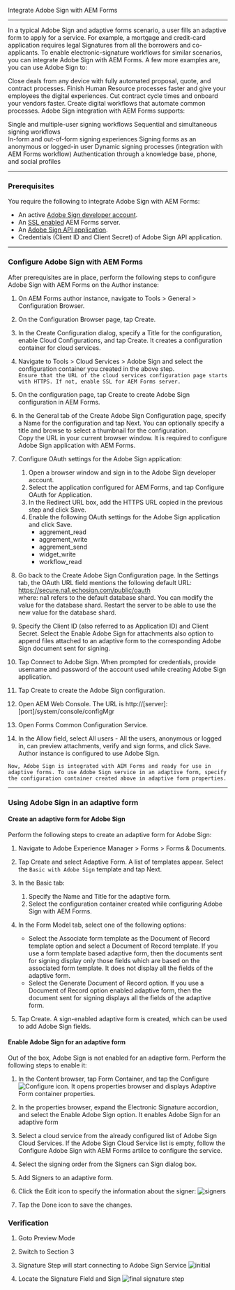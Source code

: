 Integrate Adobe Sign with AEM Forms
***

In a typical Adobe Sign and adaptive forms scenario, a user fills an adaptive form to apply for a service. For example, a mortgage and credit-card application requires legal Signatures from all the borrowers and co-applicants. To enable electronic-signature workflows for similar scenarios, you can integrate Adobe Sign with AEM Forms. A few more examples are, you can use Adobe Sign to:

Close deals from any device with fully automated proposal, quote, and contract processes.
Finish Human Resource processes faster and give your employees the digital experiences.
Cut contract cycle times and onboard your vendors faster. 
Create digital workflows that automate common processes.
Adobe Sign integration with AEM Forms supports:

Single and multiple-user signing workflows
Sequential and simultaneous signing workflows  
In-form and out-of-form signing experiences
Signing forms as an anonymous or logged-in user
Dynamic signing processes (integration with AEM Forms workflow)
Authentication through a knowledge base, phone, and social profiles

***

### Prerequisites

You require the following to integrate Adobe Sign with AEM Forms:

* An active [Adobe Sign developer account](https://acrobat.adobe.com/us/en/why-adobe/developer-form.html).
* An [SSL enabled](https://helpx.adobe.com/experience-manager/kt/platform-repository/using/ssl-wizard-technical-video-use.html) AEM Forms server.
* An [Adobe Sign API application](https://www.adobe.io/apis/documentcloud/sign/docs.html#!adobeio/adobeio-documentation/master/sign/gstarted/create_app.md).
* Credentials (Client ID and Client Secret) of Adobe Sign API application.

***

### Configure Adobe Sign with AEM Forms

After prerequisites are in place, perform the following steps to configure Adobe Sign with AEM Forms on the Author instance:

1. On AEM Forms author instance, navigate to Tools  > General > Configuration Browser.

2. On the Configuration Browser page, tap Create.

3. In the Create Configuration dialog, specify a Title for the configuration, enable Cloud Configurations, and tap Create. It creates a configuration container for cloud services.

4. Navigate to Tools  > Cloud Services > Adobe Sign and select the configuration container you created in the above step. <br>
``` Ensure that the URL of the cloud services configuration page starts with HTTPS. If not, enable SSL for AEM Forms server. ```

5. On the configuration page, tap Create to create Adobe Sign configuration in AEM Forms.

6. In the General tab of the Create Adobe Sign Configuration page, specify a Name for the configuration and tap Next. You can optionally specify a title and browse to select a thumbnail for the configuration. <br>
Copy the URL in your current browser window. It is required to configure Adobe Sign application with AEM Forms.

7. Configure OAuth settings for the Adobe Sign application:
    1. Open a browser window and sign in to the Adobe Sign developer account.
    2. Select the application configured for AEM Forms, and tap Configure OAuth for Application.
    3. In the Redirect URL box, add the HTTPS URL copied in the previous step and click Save.
    4. Enable the following OAuth settings for the Adobe Sign application and click Save.
        * aggrement_read
        * aggrement_write   
        * aggrement_send
        * widget_write
        * workflow_read

8. Go back to the Create Adobe Sign Configuration page. In the Settings tab, the OAuth URL field mentions the following default URL: https://secure.na1.echosign.com/public/oauth <br>where: na1 refers to the default database shard. 
You can modify the value for the database shard. Restart the server to be able to use the new value for the database shard.

9. Specify the Client ID (also referred to as Application ID) and Client Secret. Select the Enable Adobe Sign for attachments also option to append files attached to an adaptive form to the corresponding Adobe Sign document sent for signing.

10. Tap Connect to Adobe Sign. When prompted for credentials, provide username and password of the account used while creating Adobe Sign application.

11. Tap Create to create the Adobe Sign configuration.

12. Open AEM Web Console. The URL is http://[server]:[port]/system/console/configMgr

13. Open Forms Common Configuration Service.

14. In the Allow field, select All users - All the users, anonymous or logged in, can preview attachments, verify and sign forms, and click Save. Author instance is configured to use Adobe Sign.

``` 
Now, Adobe Sign is integrated with AEM Forms and ready for use in adaptive forms. To use Adobe Sign service in an adaptive form, specify the configuration container created above in adaptive form properties. 
```
***

### Using Adobe Sign in an adaptive form

#### Create an adaptive form for Adobe Sign

Perform the following steps to create an adaptive form for Adobe Sign:

1. Navigate to Adobe Experience Manager > Forms > Forms & Documents. 

2. Tap Create and select Adaptive Form. A list of templates appear. Select the `Basic with Adobe Sign` template and tap Next.

3. In the Basic tab:

    1. Specify the Name and Title for the adaptive form.
    2. Select the configuration container created while configuring Adobe Sign with AEM Forms.

4. In the Form Model tab, select one of the following options:

    * Select the Associate form template as the Document of Record template option and select a Document of Record template. If you use a form template based adaptive form, then the documents sent for signing display only those fields which are based on the associated form template. It does not display all the fields of the adaptive form.
    * Select the Generate Document of Record option. If you use a Document of Record option enabled adaptive form, then the document sent for signing displays all the fields of the adaptive form.  
5. Tap Create. A sign-enabled adaptive form is created, which can be used to add Adobe Sign fields.


#### Enable Adobe Sign for an adaptive form

Out of the box, Adobe Sign is not enabled for an adaptive form. Perform the following steps to enable it:

1. In the Content browser, tap Form Container, and tap the Configure![Configure](images/Configure.png)  icon. It opens properties browser and displays Adaptive Form container properties.

2. In the properties browser, expand the Electronic Signature accordion, and select the Enable Adobe Sign option. It enables Adobe Sign for an adaptive form

3. Select a cloud service from the already configured list of Adobe Sign Cloud Services. 
If the Adobe Sign Cloud Service list is empty, follow the Configure Adobe Sign with AEM Forms artilce to configure the service.  

4. Select the signing order from the Signers can Sign dialog box. 
5. Add  Signers to an adaptive form.
6. Click the Edit  icon to specify the information about the  signer:
![signers](images/signers.png)

7. Tap the Done  icon to save the changes.  


### Verification

1. Goto Preview Mode
2. Switch to Section 3
3. Signature Step will start connecting to Adobe Sign Service
![initial](images/initial.png)

4. Locate the Signature Field and Sign 
![final signature step](images/final.png)